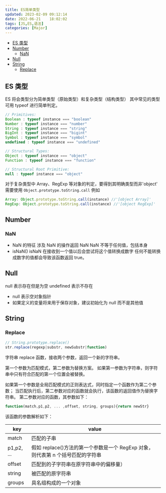 ```yaml
---
title: ES简单类型
updated: 2023-02-09	09:12:14
date: 2022-06-21	18:02:02
tags: [JS,ES,语法]
categories: [Major]
---
```

            
            

<!-- @import "[TOC]" {cmd="toc" depthFrom=1 depthTo=6 orderedList=false} -->

<!-- code_chunk_output -->

  - [ES 类型](#es-类型)
  - [Number](#number)
    - [NaN](#nan)
  - [Null](#null)
  - [String](#string)
    - [Replace](#replace)

<!-- /code_chunk_output -->

## ES 类型

ES 将会类型分为简单类型（原始类型）和复杂类型（结构类型）
其中常见的类型可用 typeof 进行简单判定。

```js
// Primitives:
Boolean : typeof instance === "boolean"
Number : typeof instance === "number"
String : typeof instance === "string"
BigInt : typeof instance === "bigint"
Symbol : typeof instance === "symbol"
undefined : typeof instance === "undefined"

// Structural Types:
Object : typeof instance === "object"
Function : typeof instance === "function"

// Structural Root Primitive:
null : typeof instance === "object"
```

对于复杂类型中 Array、RegExp 等对象的判定，要得到其明确类型而非'object'
需要使用
`Object.prototype.toString.call`
例如

```js
Array: Object.prototype.toString.call(instance) //'[object Array]'
RegExp: Object.prototype.toString.call(instance) //'[object RegExp]'
```

## Number

### NaN
<!--more-->

- NaN 的特征
  涉及 NaN 的操作返回 NaN
  NaN 不等于任何值，包括本身
- isNaN()
  isNaN 在接收到一个值以后会尝试将这个值转换成数字
  任何不能转换成数字的值都会导致该函数返回 true。

## Null

null 表示存在但是为空
undefined 表示不存在

- null 表示空对象指针
- 如果定义的变量将来用于保存对象，建议初始化为 null 而不是其他值

## String

### Replace

```jsx
// String.prototype.replace()
str.replace(regexp|substr, newSubstr|function)
```

字符串 replace 函数，接收两个参数，返回一个新的字符串。

第一个参数为匹配模式，第二参数为替换方案。
如果第一参数为字符串，则字符串中只有符合匹配的第一个位置会被替换。

如果第一个参数是全局匹配模式的正则表达式，同时指定一个函数作为第二个参数；
当匹配执行后，第二参数对应的函数就会执行，该函数的返回值作为替换字符串。
第二参数对应的函数，其参数如下：

```jsx
function(match,p1,p2, ... ,offset, string, groups){return newStr}
```

该函数的参数解析如下：

| key        | value                                                                           |
| ---------- | ------------------------------------------------------------------------------- |
| match      | 匹配的子串                                                                      |
| p1,p2, ... | 假如 replace()方法的第一个参数是一个 RegExp 对象，则代表第 n 个括号匹配的字符串 |
| offset     | 匹配到的子字符串在原字符串中的偏移量）                                          |
| string     | 被匹配的原字符串                                                                |
| groups     | 具名组构成的一个对象                                                            |
